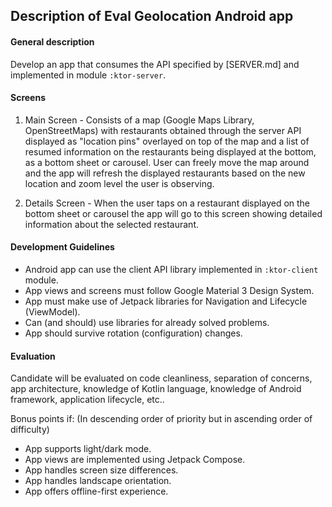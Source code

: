 ## Description of Eval Geolocation Android app

#### General description
Develop an app that consumes the API specified by [SERVER.md] and implemented in module `:ktor-server`.

#### Screens
1. Main Screen - Consists of a map (Google Maps Library, OpenStreetMaps) with restaurants obtained
through the server API displayed as "location pins" overlayed on top of the map and a list of
resumed information on the restaurants being displayed at the bottom, as a bottom sheet or carousel. 
User can freely move the map around and the app will refresh the displayed restaurants based on the
new location and zoom level the user is observing.

2. Details Screen - When the user taps on a restaurant displayed on the bottom sheet or carousel
the app will go to this screen showing detailed information about the selected restaurant.

#### Development Guidelines
* Android app can use the client API library implemented in `:ktor-client` module.
* App views and screens must follow Google Material 3 Design System.
* App must make use of Jetpack libraries for Navigation and Lifecycle (ViewModel).
* Can (and should) use libraries for already solved problems.
* App should survive rotation (configuration) changes.

#### Evaluation
Candidate will be evaluated on code cleanliness, separation of concerns, app architecture, knowledge
of Kotlin language, knowledge of Android framework, application lifecycle, etc..

Bonus points if: (In descending order of priority but in ascending order of difficulty)
* App supports light/dark mode.
* App views are implemented using Jetpack Compose.
* App handles screen size differences.
* App handles landscape orientation.
* App offers offline-first experience.
